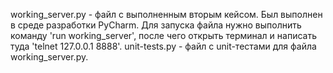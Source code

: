 working_server.py - файл с выполненным вторым кейсом. Был выполнен в среде разработки PyCharm. Для запуска файла нужно выполнить команду 'run working_server', после чего открыть терминал и написать туда 'telnet 127.0.0.1 8888'. unit-tests.py - файл с unit-тестами для файла working_server.py. 
